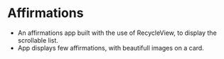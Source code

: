 ### <h1>Affirmations</h1>
* An affirmations app built with the use of RecycleView, to display the scrollable list.
* App displays few affirmations, with beautifull images on a card.

